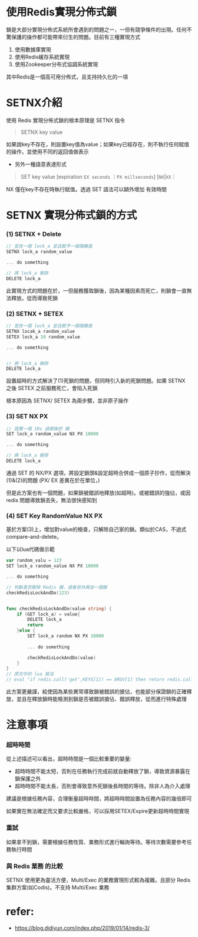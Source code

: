 # 使用Redis實現分佈式鎖

鎖是大部分實現分佈式系統所會遇到的問題之一，一但有競爭條件的出現。任何不驚保護的操作都可能帶來衍生的問題。目前有三種實現方式

1. 使用數據庫實現
2. 使用Redis緩存系統實現
3. 使用Zookeeper分布式協調系統實現

其中Redis是一個高可用分佈式，且支持持久化的一項

# SETNX介紹
使用 Redis 實現分佈式鎖的根本原理是 SETNX 指令
> SETNX key value

如果說key不存在，則設置key值為value；如果key已經存在，則不執行任何賦值的操作，並使用不同的返回值做表示


- 另外一種語意表達形式
> SET key value [expiration `EX seconds` ｜`PX millseconds`] [`NX`|`XX`｜

NX 僅在key不存在時執行賦值。透過 SET 語法可以額外增加 有效時間


# SETNX 實現分佈式鎖的方式
### (1) SETNX + Delete
```go
// 宣告一個 lock_a 並且賦予一個隨機值
SETNX lock_a random_value

... do something

// 將 lock_a 刪除
DELETE lock_a
```
此實現方式的問題在於，一但服務獲取鎖後，因為某種因素而死亡，則鎖會一直無法釋放。從而導致死鎖


### (2) SETNX + SETEX
```go
// 宣告一個 lock_a 並且賦予一個隨機值
SETNX locak_a random_value
SETEX lock_a 10 random_value

... do something


// 將 lock_a 刪除
DELETE lock_a
```
設置超時的方式解決了(1)死鎖的問題，但同時引入新的死鎖問題。如果 SETNX 之後 SETEX 之前服務死亡，會陷入死鎖

根本原因為 SETNX/ SETEX 為兩步驟，並非原子操作


### (3) SET NX PX
```go
// 設置一個 10s 過期後的 鎖
SET lock_a random_value NX PX 10000

... do something

// 將 lock_a 刪除
DELETE lock_a
```
通過 SET 的 NX/PX 選項，將設定鎖頭&設定超時合併成一個原子抄作，從而解決(1)&(2)的問題
(PX/ EX 差異在於在單位，)

但是此方案也有一個問題，如果鎖被錯誤地釋放(如超時)。或被錯誤的強佔，或因 redis 問題導致鎖丟失，無法很快感知到


### (4) SET Key RandomValue NX PX
基於方案(3)上，增加對value的檢查，只解除自己家的鎖。類似於CAS，不過式compare-and-delete。

以下以lua代碼做示範
```go
var random_valu = 123
SET lock_a random_value NX PX 10000

... do something

// 判斷是否刪除 Redis 鎖，或者另外再加一個鎖
checkRedisLockAndDo(123)


func checkRedisLockAndDo(value string) {
    if (GET lock_a) = value{
        DELETE lock_a
        return
    }else {
        SET lock_a random NX PX 10000
        
        ... do something

        checkRedisLockAndDo(value)
    }
}
// 原文中的 lua 寫法
// eval "if redis.call('get',KEYS[1]) == ARGV[1] then return redis.call('del',KEYS[1]) else return 0 end" 1 lock_a random_value
```
此方案更嚴謹，給使因為某些異常導致鎖被錯誤的搶佔，也能部分保證鎖的正確釋放，並且在釋放鎖時能檢測到鎖是否被錯誤搶佔、錯誤釋放，從而進行特殊處理


# 注意事項

### 超時時間
從上述描述可以看出，超時時間是一個比較重要的變量:
- 超時時間不能太短，否則在任務執行完成前就自動釋放了鎖，導致資源暴露在鎖保護之外
- 超時時間不能太長，否則會導致意外死鎖後長時間的等待。除非人為介入處理

建議是根據任務內容，合理衡量超時時間，將超時時間設置為任務內容的幾倍即可

如果實在無法確定而又要求比較嚴格，可以採用SETEX/Expire更新超時時間實現

### 重試

如果拿不到鎖，需要根據任務性質、業務形式進行輪詢等待。等待次數需要參考任務執行時間


### 與 Redis 業務 的比較

SETNX 使用更為靈活方便，Multi/Exec 的業務實現形式較為複雜。且部分 Redis 集群方案(如Codis)。不支持 Multi/Exec 業務




# refer:
- https://blog.didiyun.com/index.php/2019/01/14/redis-3/
